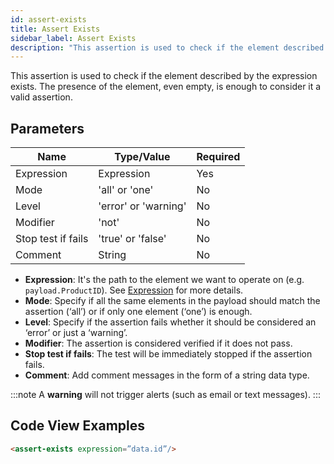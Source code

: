 ```yaml
---
id: assert-exists
title: Assert Exists
sidebar_label: Assert Exists 
description: "This assertion is used to check if the element described by the expression exists. The presence of the element, even empty, is enough to consider it a valid assertion."
---
```


This assertion is used to check if the element described by the expression exists. The presence of the element, even empty, is enough to consider it a valid assertion.

## Parameters

| **Name** | **Type/Value** | **Required** |
| --- | --- | --- |
| Expression | Expression | Yes |
| Mode | 'all' or 'one' | No |
| Level | 'error' or 'warning' | No |
| Modifier | 'not' | No |
| Stop test if fails | 'true' or 'false' | No |
| Comment | String | No |

* __Expression__: It's the path to the element we want to operate on (e.g. `payload.ProductID`). See [Expression](/api-testing/mark2/reference/expression/) for more details.
* __Mode__: Specify if all the same elements in the payload should match the assertion (‘all’) or if only one element (‘one’) is enough.
* __Level__: Specify if the assertion fails whether it should be considered an ‘error’ or just a ‘warning’.
* __Modifier__: The assertion is considered verified if it does not pass.
* __Stop test if fails__: The test will be immediately stopped if the assertion fails.
* __Comment__: Add comment messages in the form of a string data type.

:::note
A **warning** will not trigger alerts (such as email or text messages). 
:::

## Code View Examples

```html
<assert-exists expression=”data.id”/>
```